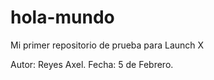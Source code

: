 # hola-mundo
Mi primer repositorio de prueba para Launch X

Autor: Reyes Axel.
Fecha: 5 de Febrero.
